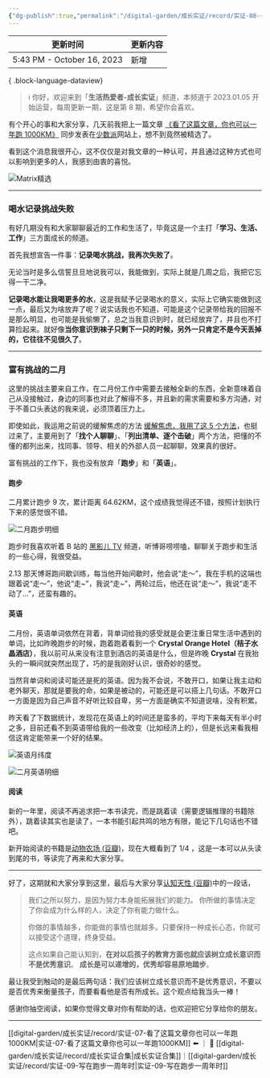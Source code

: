 ```yaml
---
{"dg-publish":true,"permalink":"/digital-garden/成长实证/record/实证-08-一点点喜悦/"}
---
```



| 更新时间                       | 更新内容 |
| -------------------------- | ---- |
| 5:43 PM - October 16, 2023 | 新增   |

{ .block-language-dataview}

> ℹ️ 你好，欢迎来到「**生活热爱者-成长实证**」频道，本频道于 2023.01.05 开始运营，每周更新一期，这是第 8 期，希望你会喜欢。

有个开心的事和大家分享，几天前我把上一篇文章 [《看了这篇文章，你也可以一年跑 1000KM》](https://mp.weixin.qq.com/s?__biz=MzIxMzE0NzU0NQ==&mid=2650328696&idx=1&sn=04fb44028091fa4fb5ce44b79eef5ccf&chksm=8fb7248eb8c0ad9848b42e1d2b028c1d58ab08b38b2d9885166e18f1031435f433ca617aada6&token=1092758389&lang=zh_CN#rd) 同步发表在[少数派](https://sspai.com/)网站上，想不到竟然被精选了。

看到这个消息我很开心，这不仅仅是对我文章的一种认可，并且通过这种方式也可以影响到更多的人，我感到由衷的喜悦。

![Matrix精选](https://100-1258489360.cos.ap-shanghai.myqcloud.com/202302171910207.png)

---

### 喝水记录挑战失败

有好几期没有和大家聊聊最近的工作和生活了，毕竟这是一个主打「**学习、生活、工作**」三方面成长的频道。

首先我想宣告一件事：**记录喝水挑战，我再次失败了**。

无论当时是多么信誓旦旦地说我可以，我能做到，实际上就是几周之后，我把它忘得一干二净。

**记录喝水能让我喝更多的水**，这是我赋予记录喝水的意义，实际上它确实能做到这一点，最后又为啥放弃了呢？说实话我也不知道，可能是这个记录带给我的回报不是那么明显，也可能是我偷懒了，总之当我意识到时，就已经放弃了，并且也不打算捡起来。就好像**当你意识到袜子只剩下一只的时候，另外一只肯定不是今天丢掉的，它往往不见很久了**。

---

### 富有挑战的二月

这里的挑战主要来自工作，在二月份工作中需要去接触全新的东西，全新意味着自己从没接触过，身边的同事也对此了解得不多，并且新的需求需要和多方沟通，对于不善口头表达的我来说，必须顶着压力上。

即使如此，我运用之前说的缓解焦虑的方法 [缓解焦虑，我用了这 5 个方法](https://mp.weixin.qq.com/s?__biz=MzIxMzE0NzU0NQ==&mid=2650328662&idx=1&sn=8b10d35ed642eec32005dfbebf84808d&chksm=8fb724a0b8c0adb6a30e1b55cb0e68a4675fbc32585ce0be532cd6088023d0bf49ae1cba43d3&token=1092758389&lang=zh_CN#rd)，也挺过来了，主要用到了「**找个人聊聊**」、「**列出清单、逐个击破**」两个方法，把懂的不懂的都列出来，找同事、领导、相关的外部人员一起聊聊，效果真的很好。

富有挑战的工作下，我也没有放弃「**跑步**」和「**英语**」。

#### 跑步

二月累计跑步 9 次，累计距离 64.62KM，这个成绩我觉得还不错，按照计划执行下来的感觉很不错。

![二月跑步明细](https://100-1258489360.cos.ap-shanghai.myqcloud.com/202302171937677.png)

跑步时我喜欢听着 B 站的 [黑影儿 TV](https://space.bilibili.com/38995440/) 频道，听博哥唠唠嗑，聊聊关于跑步和生活的一些心得，我很受益。

2.13 那天博哥跑间歇训练，每当他开始间歇时，他会说“走～”，我在手机的这端也跟着说“走～”，他说“走~”，我说“走~”，两轮过后，他还在说“走～”，我说“走不动了…”，还蛮有趣的。

#### 英语

二月份，英语单词依然在背着，背单词给我的感受就是会更注重日常生活中遇到的单词，比如昨晚跑步的时候，跑着跑着看到一个 **Crystal Orange Hotel（桔子水晶酒店）**，我以前可从来没有注意到酒店的英语是什么，但是昨晚 **Crystal** 在我抬头的一瞬间就突然出现了，巧的是我刚好认识，很奇妙的感觉。

当然背单词和阅读可能还是死的英语。因为我不会说，不敢开口，如果让我主动和老外聊天，那就是要我的命，如果是被动的，可能还是可以搭上几句话。不敢开口一方面是因为自己声音不好听比较自卑，另一方面是确实不知道说啥，没有积累。

昨天看了下数据统计，发现花在英语上的时间还是蛮多的，平均下来每天有半小时之多，目前还看不到英语带给我的一些改变（比如经济上的），但是长远来看我相信这肯定能带来一个好的结果。

![英语月纬度](https://100-1258489360.cos.ap-shanghai.myqcloud.com/202302171951720.png)

![二月英语明细](https://100-1258489360.cos.ap-shanghai.myqcloud.com/202302171951037.png)

#### 阅读

新的一年里，阅读不再追求把一本书读完，而是跳着读（需要逻辑推理的书籍除外），跳着读其实也是读了，一本书能引起共鸣的地方有限，能记下几句话也不错吧。

新开始阅读的书籍是[动物农场 (豆瓣)](https://book.douban.com/subject/2035179/)，现在大概看到了 1/4 ，这是一本可以从头读到尾的书，等读完了再来和大家分享。

---

好了，这期就和大家分享到这里，最后与大家分享[认知天性 (豆瓣)](https://book.douban.com/subject/30353486/)中的一段话，

> 我们之所以努力，是因为努力本身能拓展我们的能力。
> 你所做的事情决定了你会成为什么样的人，决定了你有能力做什么。
> 
> 你做的事情越多，你能做的事情也就越多。只要保持一种成长心态，你就可以接受这个道理，终身受益。
> 
> 这点如果自己能认知到，**在对以后孩子的教育方面也就应该树立成长意识而不是优秀意识**。
> **成长是可以递增的，优秀却容易原地踏步**。

最让我受到触动的是最后两句话：我们应该树立成长意识而不是优秀意识，不要以是否优秀来衡量孩子，而要看看他是否有所成长。这个观点给我当头一棒！

感谢你抽空阅读，如果你觉得文章对你有帮助的话，也欢迎把它分享给你的朋友。

---

[[digital-garden/成长实证/record/实证-07-看了这篇文章你也可以一年跑1000KM\|实证-07-看了这篇文章你也可以一年跑1000KM]] ⬅️ ｜ 📑 [[digital-garden/成长实证/record/成长实证合集\|成长实证合集]]｜[[digital-garden/成长实证/record/实证-09-写在跑步一周年时\|实证-09-写在跑步一周年时]]
